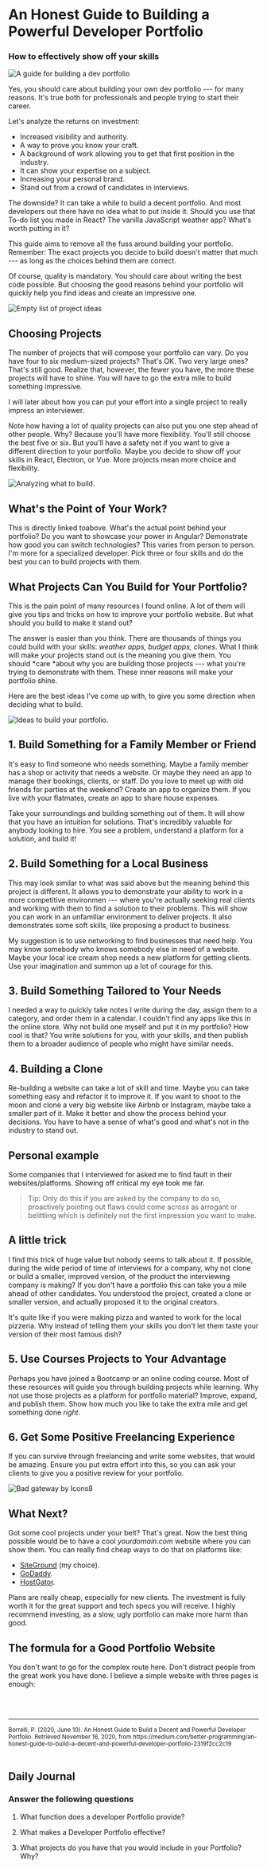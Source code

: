 # An Honest Guide to Building a Powerful Developer Portfolio

### How to effectively show off your skills

![A guide for building a dev portfolio](https://miro.medium.com/max/1884/1*_D5k02kTySygDTttM3UeTA.png)

Yes, you should care about building your own dev portfolio --- for many reasons. It's true both for professionals and people trying to start their career.

Let's analyze the returns on investment:

-   Increased visibility and authority.
-   A way to prove you know your craft.
-   A background of work allowing you to get that first position in the industry.
-   It can show your expertise on a subject.
-   Increasing your personal brand.
-   Stand out from a crowd of candidates in interviews.

The downside? It can take a while to build a decent portfolio. And most developers out there have no idea what to put inside it. Should you use that To-do list you made in React? The vanilla JavaScript weather app? What's worth putting in it?

This guide aims to remove all the fuss around building your portfolio. Remember: The exact projects you decide to build doesn't matter that much --- as long as the choices behind them are correct.

Of course, quality is mandatory. You should care about writing the best code possible. But choosing the good reasons behind your portfolio will quickly help you find ideas and create an impressive one.

![Empty list of project ideas](https://miro.medium.com/max/1824/1*N1J2885y8q1VQT4KGU1Vlw.png)


## Choosing Projects

The number of projects that will compose your portfolio can vary. Do you have four to six medium-sized projects? That's OK. Two very large ones? That's still good. Realize that, however, the fewer you have, the more these projects will have to shine. You will have to go the extra mile to build something impressive.

I will later about how you can put your effort into a single project to really impress an interviewer.

Note how having a lot of quality projects can also put you one step ahead of other people. Why? Because you'll have more flexibility. You'll still choose the best five or six. But you'll have a safety net if you want to give a different direction to your portfolio. Maybe you decide to show off your skills in React, Electron, or Vue. More projects mean more choice and flexibility.

![Analyzing what to build.](https://miro.medium.com/max/1842/1*miQ9Sps9KB1hosHEu3yBYg.png)

## What's the Point of Your Work?

This is directly linked toabove. What's the actual point behind your portfolio? Do you want to showcase your power in Angular? Demonstrate how good you can switch technologies? This varies from person to person. I'm more for a specialized developer. Pick three or four skills and do the best you can to build projects with them.

## What Projects Can You Build for Your Portfolio?

This is the pain point of many resources I found online. A lot of them will give you tips and tricks on how to improve your portfolio website. But what should you build to make it stand out?

The answer is easier than you think. There are thousands of things you could build with your skills: *weather apps, budget apps, clones*. What I think will make your projects stand out is the meaning you give them. You should *care *about why you are building those projects --- what you're trying to demonstrate with them. These inner reasons will make your portfolio shine.

Here are the best ideas I've come up with, to give you some direction when deciding what to build.

![Ideas to build your portfolio.](https://miro.medium.com/max/1746/1*I4Bald2PcFOXiEKZJopO-A.png)

## 1\. Build Something for a Family Member or Friend

It's easy to find someone who needs something. Maybe a family member has a shop or activity that needs a website. Or maybe they need an app to manage their bookings, clients, or staff. Do you love to meet up with old friends for parties at the weekend? Create an app to organize them. If you live with your flatmates, create an app to share house expenses.

Take your surroundings and building something out of them. It will show that you have an intuition for solutions. That's incredibly valuable for anybody looking to hire. You see a problem, understand a platform for a solution, and build it!

## 2\. Build Something for a Local Business

This may look similar to what was said above but the meaning behind this project is different. It allows you to demonstrate your ability to work in a more competitive environmen --- where you're actually seeking real clients and working with them to find a solution to their problems. This will show you can work in an unfamiliar environment to deliver projects. It also demonstrates some soft skills, like proposing a product to business.

My suggestion is to use networking to find businesses that need help. You may know somebody who knows somebody else in need of a website. Maybe your local ice cream shop needs a new platform for getting clients. Use your imagination and summon up a lot of courage for this.

## 3\. Build Something Tailored to Your Needs

I needed a way to quickly take notes I write during the day, assign them to a category, and order them in a calendar. I couldn't find any apps like this in the online store. Why not build one myself and put it in my portfolio? How cool is that? You write solutions for you, with your skills, and then publish them to a broader audience of people who might have similar needs.

## 4\. Building a Clone

Re-building a website can take a lot of skill and time. Maybe you can take something easy and refactor it to improve it. If you want to shoot to the moon and clone a very big website like Airbnb or Instagram, maybe take a smaller part of it. Make it better and show the process behind your decisions. You have to have a sense of what's good and what's not in the industry to stand out.

## Personal example

Some companies that I interviewed for asked me to find fault in their websites/platforms. Showing off critical my eye took me far.

> Tip: Only do this if you are asked by the company to do so, proactively pointing out flaws could come across as arrogant or belittling which is definitely not the first impression you want to make.

## A little trick

I find this trick of huge value but nobody seems to talk about it. If possible, during the wide period of time of interviews for a company, why not clone or build a smaller, improved version, of the product the interviewing company is making? If you don't have a portfolio this can take you a mile ahead of other candidates. You understood the project, created a clone or smaller version, and actually proposed it to the original creators.

It's quite like if you were making pizza and wanted to work for the local pizzeria. Why instead of telling them your skills you don't let them taste your version of their most famous dish?

## 5\. Use Courses Projects to Your Advantage

Perhaps you have joined a Bootcamp or an online coding course. Most of these resources will guide you through building projects while learning. Why not use those projects as a platform for portfolio material? Improve, expand, and publish them. Show how much you like to take the extra mile and get something done *right*.

## 6\. Get Some Positive Freelancing Experience

If you can survive through freelancing and write some websites, that would be amazing. Ensure you put extra effort into this, so you can ask your clients to give you a positive review for your portfolio.

![Bad gateway by Icons8](https://miro.medium.com/max/1824/1*FJhTVw3ynq28uHuTQB8RJA.png)


## What Next?

Got some cool projects under your belt? That's great. Now the best thing possible would be to have a cool *yourdomain.com* website where you can show them. You can really find cheap ways to do that on platforms like:

-   [SiteGround](https://it.siteground.com/index.htm?afcode=f29e0a51c2a41f6b32c23cd8f5817a32) (my choice).
-   [GoDaddy](https://it.godaddy.com/offers/domains/cctld/com-or-it/viral-offer?isc=ITIDOM1&countryview=1&currencyType=eur&gclid=CjwKCAjw8df2BRA3EiwAvfZWaDNc08_i_djX5UZnuAVGDOZNIj23HHdaQl-FG-_sK4MgnmiLz-KJyhoCSEQQAvD_BwE&gclsrc=aw.ds).
-   [HostGator](https://www.hostgator.com/web-hosting?utm_source=google&utm_medium=brandsearch&kclickid=b587f9fb-eb90-40f9-a8c4-856475303ccc&kenshoo_ida=Host%20Gator%20IDA&adid=367932471525&utm_term=hostgator&matchtype=e&addisttype=g&campaign=2053150209&adgroup=79038780129&gclid=CjwKCAjw8df2BRA3EiwAvfZWaLqVfoKRrZfipjAQEx9utwfvPr_XqfQTPCwCPEIdTD1hOsQL8v9MlxoCVUEQAvD_BwE).

Plans are really cheap, especially for new clients. The investment is fully worth it for the great support and tech specs you will receive. I highly recommend investing, as a slow, ugly portfolio can make more harm than good.

## The formula for a Good Portfolio Website

You don't want to go for the complex route here. Don't distract people from the great work you have done. I believe a simple website with three pages is enough:


<br>
<br>
<hr>
<small>Borrelli, P. (2020, June 10). An Honest Guide to Build a Decent and Powerful Developer Portfolio. Retrieved November 16, 2020, from https://medium.com/better-programming/an-honest-guide-to-build-a-decent-and-powerful-developer-portfolio-2319f2cc2c19</small>
<br>
<br>

## Daily Journal
### Answer the following questions
 
1. What function does a developer Portfolio provide?

2. What makes a Developer Portfolio effective?

3. What projects do you have that you would include in your Portfolio? Why?
